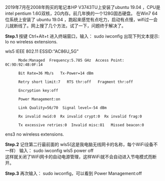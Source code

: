 2019年7月在2008年购买的笔记本HP V3743TU上安装了ubuntu 19.04 ，CPU是intel pentium 1.6G双核，2G内存。前几年换的一个128G固态硬盘。
在Win7 64位系统上安装了 ubuntu 19.04 ，跑起来感觉有点吃力，启动有点慢，wifi过一会儿就断线了。网上搜了几个方法，试了一下，问题终于解决了。

**Step.1**  按键 Ctrl+Alt+t 进入终端窗口，输入： sudo iwconfig   出现下列文本提示:
lo        no wireless extensions.

wls5      IEEE 802.11  ESSID:"AC86U_5G"

          Mode:Managed  Frequency:5.785 GHz  Access Point: 0C:9D:92:4B:0F:14
          
          Bit Rate=36 Mb/s   Tx-Power=14 dBm
          
          Retry short limit:7   RTS thr:off   Fragment thr:off
          
          Encryption key:off
          
          Power Management:on
          
          Link Quality=56/70  Signal level=-54 dBm
          
          Rx invalid nwid:0  Rx invalid crypt:0  Rx invalid frag:0
          
          Tx excessive retries:0  Invalid misc:81   Missed beacon:0
          

ens3      no wireless extensions.


**Step.2**   记住第二行最前面的 wls5(这是我电脑无线网卡的名称，每个WiFi设备不一样）
输入： sudo iwconfig wls5 power off   
这样就关闭了WiFi网卡的自动电源管理，这样WiFi就不会自动进入节电模式而断开。

**Step.3**  再次输入： sudo iwconfig，可以看到 Power Management:off
